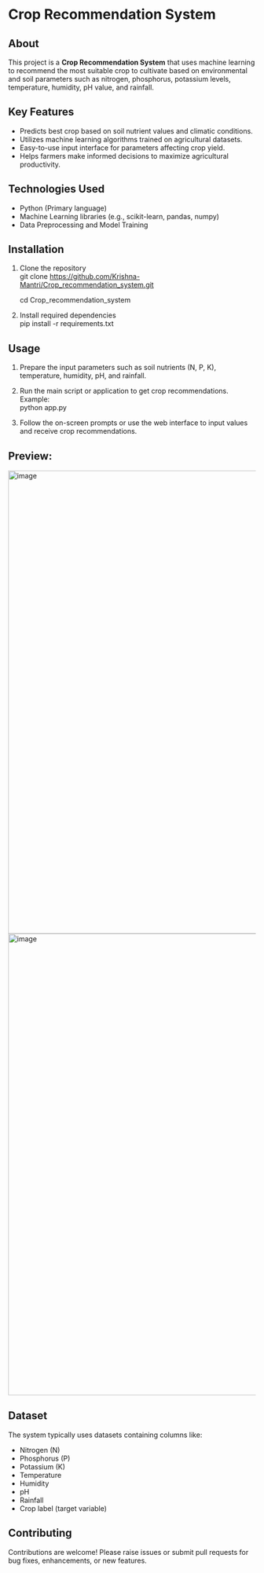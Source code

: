 # Crop Recommendation System

## About
This project is a **Crop Recommendation System** that uses machine learning to recommend the most suitable crop to cultivate based on environmental and soil parameters such as nitrogen, phosphorus, potassium levels, temperature, humidity, pH value, and rainfall.

## Key Features
- Predicts best crop based on soil nutrient values and climatic conditions.
- Utilizes machine learning algorithms trained on agricultural datasets.
- Easy-to-use input interface for parameters affecting crop yield.
- Helps farmers make informed decisions to maximize agricultural productivity.

## Technologies Used
- Python (Primary language)
- Machine Learning libraries (e.g., scikit-learn, pandas, numpy)
- Data Preprocessing and Model Training

## Installation
1. Clone the repository  
git clone https://github.com/Krishna-Mantri/Crop_recommendation_system.git

   cd Crop_recommendation_system

2. Install required dependencies  
pip install -r requirements.txt


## Usage
1. Prepare the input parameters such as soil nutrients (N, P, K), temperature, humidity, pH, and rainfall.
2. Run the main script or application to get crop recommendations.  
Example:  
python app.py

3. Follow the on-screen prompts or use the web interface to input values and receive crop recommendations.

## Preview:
<img width="1190" height="943" alt="image" src="https://github.com/user-attachments/assets/04c45100-bd32-41a2-aad7-3caca76bb1d9" />


<img width="1180" height="940" alt="image" src="https://github.com/user-attachments/assets/cf8298eb-d2a7-4453-963a-bef1098381b0" />



## Dataset
The system typically uses datasets containing columns like:  
- Nitrogen (N)  
- Phosphorus (P)  
- Potassium (K)  
- Temperature  
- Humidity  
- pH  
- Rainfall  
- Crop label (target variable)

## Contributing
Contributions are welcome! Please raise issues or submit pull requests for bug fixes, enhancements, or new features.


